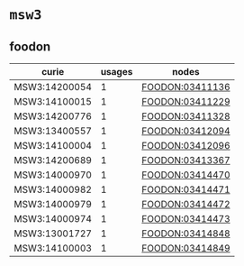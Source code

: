 # `msw3`

## foodon

| curie         |   usages | nodes                                                             |
|---------------|----------|-------------------------------------------------------------------|
| MSW3:14200054 |        1 | [FOODON:03411136](http://purl.obolibrary.org/obo/FOODON_03411136) |
| MSW3:14100015 |        1 | [FOODON:03411229](http://purl.obolibrary.org/obo/FOODON_03411229) |
| MSW3:14200776 |        1 | [FOODON:03411328](http://purl.obolibrary.org/obo/FOODON_03411328) |
| MSW3:13400557 |        1 | [FOODON:03412094](http://purl.obolibrary.org/obo/FOODON_03412094) |
| MSW3:14100004 |        1 | [FOODON:03412096](http://purl.obolibrary.org/obo/FOODON_03412096) |
| MSW3:14200689 |        1 | [FOODON:03413367](http://purl.obolibrary.org/obo/FOODON_03413367) |
| MSW3:14000970 |        1 | [FOODON:03414470](http://purl.obolibrary.org/obo/FOODON_03414470) |
| MSW3:14000982 |        1 | [FOODON:03414471](http://purl.obolibrary.org/obo/FOODON_03414471) |
| MSW3:14000979 |        1 | [FOODON:03414472](http://purl.obolibrary.org/obo/FOODON_03414472) |
| MSW3:14000974 |        1 | [FOODON:03414473](http://purl.obolibrary.org/obo/FOODON_03414473) |
| MSW3:13001727 |        1 | [FOODON:03414848](http://purl.obolibrary.org/obo/FOODON_03414848) |
| MSW3:14100003 |        1 | [FOODON:03414849](http://purl.obolibrary.org/obo/FOODON_03414849) |

